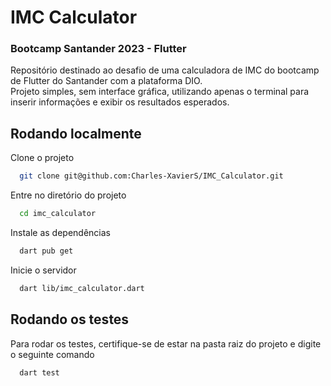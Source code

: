 
# IMC Calculator

### Bootcamp Santander 2023 - Flutter

Repositório destinado ao desafio de uma calculadora de IMC do bootcamp de Flutter do Santander com a plataforma DIO.  
Projeto simples, sem interface gráfica, utilizando apenas o terminal para inserir informações e exibir os resultados esperados.
## Rodando localmente

Clone o projeto

```bash
  git clone git@github.com:Charles-XavierS/IMC_Calculator.git
```

Entre no diretório do projeto

```bash
  cd imc_calculator
```

Instale as dependências

```bash
  dart pub get
```

Inicie o servidor

```bash
  dart lib/imc_calculator.dart
```


## Rodando os testes

Para rodar os testes, certifique-se de estar na pasta raiz do projeto e digite o seguinte comando

```bash
  dart test
```

